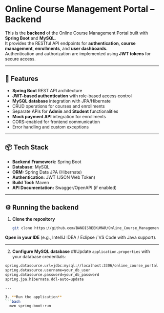 # Online Course Management Portal – Backend

This is the **backend** of the Online Course Management Portal built with **Spring Boot** and **MySQL**.  
It provides the RESTful API endpoints for **authentication**, **course management**, **enrollments**, and **user dashboards**.  
Authentication and authorization are implemented using **JWT tokens** for secure access.

---

## 🚀 Features

- **Spring Boot** REST API architecture
- **JWT-based authentication** with role-based access control
- **MySQL database** integration with JPA/Hibernate
- CRUD operations for courses and enrollments
- Separate APIs for **Admin** and **Student** functionalities
- **Mock payment API** integration for enrollments
- CORS-enabled for frontend communication
- Error handling and custom exceptions

---

## 📦 Tech Stack

- **Backend Framework:** Spring Boot
- **Database:** MySQL
- **ORM:** Spring Data JPA (Hibernate)
- **Authentication:** JWT (JSON Web Token)
- **Build Tool:** Maven
- **API Documentation:** Swagger/OpenAPI (if enabled)

---

## ⚙️ Running the backend

1. **Clone the repository**
   ```bash
   git clone https://github.com/BANDISREEKUMAR/Online_Course_Management_Portal_BackEnd.git
**Open in your IDE** (e.g., IntelliJ IDEA / Eclipse / VS Code with Java support).

---

2. **Configure MySQL database**
  ##Update `application.properties` with your database credentials:
  ```bash
  spring.datasource.url=jdbc:mysql://localhost:3306/online_course_portal
  spring.datasource.username=your_db_user
  spring.datasource.password=your_db_password
  spring.jpa.hibernate.ddl-auto=update

---

 3. **Run the application**
  ```bash
    mvn spring-boot:run
